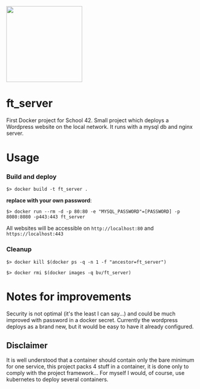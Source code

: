 <img src="https://upload.wikimedia.org/wikipedia/commons/thumb/4/4e/Docker_%28container_engine%29_logo.svg/1920px-Docker_%28container_engine%29_logo.svg.png"
     style="text-align:center" width=200px />

# ft_server
First Docker project for School 42.
Small project which deploys a Wordpress website on the local network. It runs with a mysql db and nginx server.

# Usage

### Build and deploy

`$> docker build -t ft_server .`

**replace with your own password**:

`$> docker run --rm -d -p 80:80 -e "MYSQL_PASSWORD"=[PASSWORD] -p 8080:8080 -p443:443 ft_server`

All websites will be accessible on `http://localhost:80` and `https://localhost:443`

### Cleanup

`$> docker kill $(docker ps -q -n 1 -f "ancestor=ft_server")`

`$> docker rmi $(docker images -q bv/ft_server)`

# Notes for improvements

Security is not optimal (it's the least I can say...) and could be much improved with password in a docker secret.
Currently the wordpress deploys as a brand new, but it would be easy to have it already configured.

## Disclaimer

It is well understood that a container should contain only the bare minimum for one service, this project packs 4 stuff in a container, it is done only to comply with the project framework... For myself I would, of course, use kubernetes to deploy several containers. 
